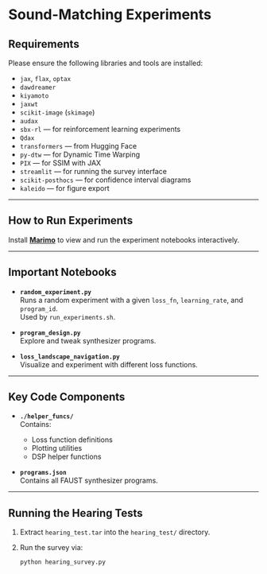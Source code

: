 # Sound-Matching Experiments

## Requirements

Please ensure the following libraries and tools are installed:

- `jax`, `flax`, `optax`
- `dawdreamer`
- `kiyamoto`
- `jaxwt`
- `scikit-image` (`skimage`)
- `audax`
- `sbx-rl` — for reinforcement learning experiments
- `Qdax`
- `transformers` — from Hugging Face
- `py-dtw` — for Dynamic Time Warping
- `PIX` — for SSIM with JAX
- `streamlit` — for running the survey interface
- `scikit-posthocs` — for confidence interval diagrams
- `kaleido` — for figure export

---

## How to Run Experiments

Install [**Marimo**](https://github.com/marimo-team/marimo) to view and run the experiment notebooks interactively.

---

## Important Notebooks

- **`random_experiment.py`**  
  Runs a random experiment with a given `loss_fn`, `learning_rate`, and `program_id`.  
  Used by `run_experiments.sh`.

- **`program_design.py`**  
  Explore and tweak synthesizer programs.

- **`loss_landscape_navigation.py`**  
  Visualize and experiment with different loss functions.

---

## Key Code Components

- **`./helper_funcs/`**  
  Contains:
  - Loss function definitions
  - Plotting utilities
  - DSP helper functions

- **`programs.json`**  
  Contains all FAUST synthesizer programs.

---

## Running the Hearing Tests

1. Extract `hearing_test.tar` into the `hearing_test/` directory.
2. Run the survey via:

   ```bash
   python hearing_survey.py
